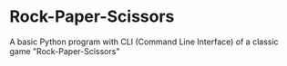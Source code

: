 # Rock-Paper-Scissors
A basic Python program with CLI (Command Line Interface) of a classic game "Rock-Paper-Scissors"
